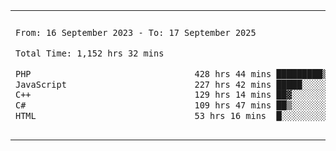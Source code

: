

<table border="0">
 <tr>
  <td>
  
 
 <!--START_SECTION:waka-->

```txt
From: 16 September 2023 - To: 17 September 2025

Total Time: 1,152 hrs 32 mins

PHP                                428 hrs 44 mins █████████▒░░░░░░░░░░░░░░░   36.81 %
JavaScript                         227 hrs 42 mins █████░░░░░░░░░░░░░░░░░░░░   19.55 %
C++                                129 hrs 14 mins ██▓░░░░░░░░░░░░░░░░░░░░░░   11.10 %
C#                                 109 hrs 47 mins ██▒░░░░░░░░░░░░░░░░░░░░░░   09.43 %
HTML                               53 hrs 16 mins  █░░░░░░░░░░░░░░░░░░░░░░░░   04.57 %
```

<!--END_SECTION:waka-->
  </td>
    <td>
   <div align="start">
        <a href="https://open.spotify.com/user/dxso20he52f5d4ti73duavf95">
        <img width="200px" src="https://spotify-github-profile.kittinanx.com/api/view.svg?uid=dxso20he52f5d4ti73duavf95&cover_image=true&theme=default&show_offline=false&background_color=121212&interchange=false" alt="Spotify Now Playing">
    </a>
</div> 

  </td>
 </tr>

</table>

